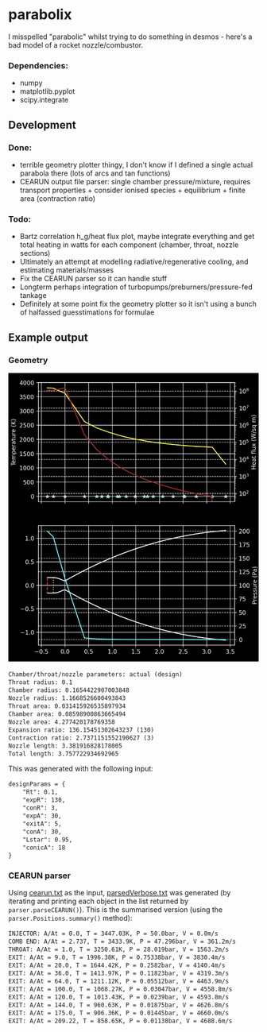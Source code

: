 # parabolix
I misspelled "parabolic" whilst trying to do something in desmos - here's a bad model of a rocket nozzle/combustor.

### Dependencies:
- numpy
- matplotlib.pyplot
- scipy.integrate

## Development
### Done:
- terrible geometry plotter thingy, I don't know if I defined a single actual parabola there (lots of arcs and tan functions)
- CEARUN output file parser: single chamber pressure/mixture, requires transport properties + consider ionised species + equilibrium + finite area (contraction ratio)

### Todo:
- Bartz correlation h_g/heat flux plot, maybe integrate everything and get total heating in watts for each component (chamber, throat, nozzle sections)
- Ultimately an attempt at modelling radiative/regenerative cooling, and estimating materials/masses
- Fix the CEARUN parser so it can handle stuff 
- Longterm perhaps integration of turbopumps/preburners/pressure-fed tankage
- Definitely at some point fix the geometry plotter so it isn't using a bunch of halfassed guesstimations for formulae

## Example output
### Geometry
![Example output](https://github.com/PearBabyPlc/parabolix/blob/main/parabolix.png)

```
Chamber/throat/nozzle parameters: actual (design)
Throat radius: 0.1
Chamber radius: 0.1654422907003848
Nozzle radius: 1.1668526600493843
Throat area: 0.031415926535897934
Chamber area: 0.08598900863665494
Nozzle area: 4.277420178769358
Expansion ratio: 136.15451302643237 (130)
Contraction ratio: 2.7371151552190627 (3)
Nozzle length: 3.381916828178005
Total length: 3.757722934692965
```

This was generated with the following input:
```
designParams = {
    "Rt": 0.1,
    "expR": 130,
    "conR": 3,
    "expA": 30,
    "exitA": 5,
    "conA": 30,
    "Lstar": 0.95,
    "conicA": 18
}
```

### CEARUN parser
Using [cearun.txt](https://github.com/PearBabyPlc/parabolix/blob/main/cearun.txt) as the input, [parsedVerbose.txt](https://github.com/PearBabyPlc/parabolix/blob/main/parsedVerbose.txt) was generated (by iterating and printing each object in the list returned by `parser.parseCEARUN()`). This is the summarised version (using the `parser.Positions.summary()` method):
```
INJECTOR: A/At = 0.0, T = 3447.03K, P = 50.0bar, V = 0.0m/s
COMB END: A/At = 2.737, T = 3433.9K, P = 47.296bar, V = 361.2m/s
THROAT: A/At = 1.0, T = 3250.61K, P = 28.019bar, V = 1563.2m/s
EXIT: A/At = 9.0, T = 1996.38K, P = 0.75338bar, V = 3830.4m/s
EXIT: A/At = 20.0, T = 1644.42K, P = 0.2582bar, V = 4140.4m/s
EXIT: A/At = 36.0, T = 1413.97K, P = 0.11823bar, V = 4319.3m/s
EXIT: A/At = 64.0, T = 1211.12K, P = 0.05512bar, V = 4463.9m/s
EXIT: A/At = 100.0, T = 1068.27K, P = 0.03047bar, V = 4558.8m/s
EXIT: A/At = 120.0, T = 1013.43K, P = 0.0239bar, V = 4593.8m/s
EXIT: A/At = 144.0, T = 960.63K, P = 0.01875bar, V = 4626.8m/s
EXIT: A/At = 175.0, T = 906.36K, P = 0.01445bar, V = 4660.0m/s
EXIT: A/At = 209.22, T = 858.65K, P = 0.01138bar, V = 4688.6m/s
```
